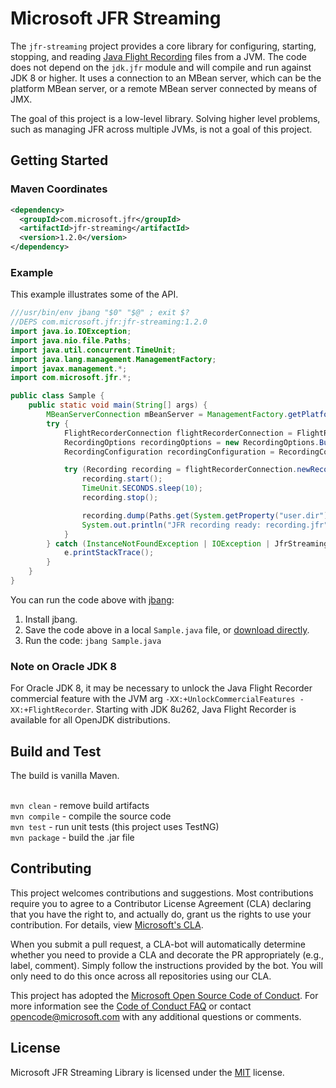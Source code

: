 # Microsoft JFR Streaming

The `jfr-streaming` project provides a core library for configuring, starting, stopping, 
and reading [Java Flight Recording](https://docs.oracle.com/javacomponents/jmc-5-4/jfr-runtime-guide/about.htm#JFRUH170)
files from a JVM. The code does not depend on the `jdk.jfr`
module and will compile and run against JDK 8 or higher. It uses a connection to an MBean
server, which can be the platform MBean server, or a remote MBean server connected by
means of JMX. 

The goal of this project is a low-level library. Solving higher level problems, such
as managing JFR across multiple JVMs, is not a goal of this project. 

## Getting Started

### Maven Coordinates

```xml
<dependency>
  <groupId>com.microsoft.jfr</groupId>
  <artifactId>jfr-streaming</artifactId>
  <version>1.2.0</version>
</dependency>
```

### Example

This example illustrates some of the API. 

```java   
///usr/bin/env jbang "$0" "$@" ; exit $?
//DEPS com.microsoft.jfr:jfr-streaming:1.2.0
import java.io.IOException;
import java.nio.file.Paths;
import java.util.concurrent.TimeUnit;
import java.lang.management.ManagementFactory;
import javax.management.*;
import com.microsoft.jfr.*;

public class Sample {
    public static void main(String[] args) {
        MBeanServerConnection mBeanServer = ManagementFactory.getPlatformMBeanServer();
        try {
            FlightRecorderConnection flightRecorderConnection = FlightRecorderConnection.connect(mBeanServer);
            RecordingOptions recordingOptions = new RecordingOptions.Builder().disk("true").build();
            RecordingConfiguration recordingConfiguration = RecordingConfiguration.PROFILE_CONFIGURATION;

            try (Recording recording = flightRecorderConnection.newRecording(recordingOptions, recordingConfiguration)) {
                recording.start();
                TimeUnit.SECONDS.sleep(10);
                recording.stop();

                recording.dump(Paths.get(System.getProperty("user.dir"), "recording.jfr").toString());
                System.out.println("JFR recording ready: recording.jfr");
            }
        } catch (InstanceNotFoundException | IOException | JfrStreamingException | InterruptedException e) {
            e.printStackTrace();
        }
    }
}
```

You can run the code above with [jbang](https://www.jbang.dev):

1. Install jbang.
1. Save the code above in a local `Sample.java` file, or [download directly](https://raw.githubusercontent.com/microsoft/jfr-streaming/main/samples/jbang/Sample.java).
1. Run the code: `jbang Sample.java`

### Note on Oracle JDK 8

For Oracle JDK 8, it may be necessary to unlock the Java Flight Recorder 
commercial feature with the JVM arg `-XX:+UnlockCommercialFeatures -XX:+FlightRecorder`.
Starting with JDK 8u262, Java Flight Recorder is available for all OpenJDK distributions.

## Build and Test

The build is vanilla Maven.

<br/>`mvn clean` - remove build artifacts
<br/>`mvn compile` - compile the source code
<br/>`mvn test` - run unit tests (this project uses TestNG)
<br/>`mvn package` - build the .jar file

## Contributing

This project welcomes contributions and suggestions. Most contributions require you to agree to a Contributor License Agreement (CLA) declaring that you have the right to, and actually do, grant us the rights to use your contribution. For details, view [Microsoft's CLA](https://cla.microsoft.com).

When you submit a pull request, a CLA-bot will automatically determine whether you need to provide a CLA and decorate the PR appropriately (e.g., label, comment). Simply follow the instructions provided by the bot. You will only need to do this once across all repositories using our CLA.

This project has adopted the [Microsoft Open Source Code of Conduct](https://opensource.microsoft.com/codeofconduct/). For more information see the [Code of Conduct FAQ](https://opensource.microsoft.com/codeofconduct/faq/) or contact [opencode@microsoft.com](mailto:opencode@microsoft.com) with any additional questions or comments.

## License

Microsoft JFR Streaming Library is licensed under the [MIT](https://github.com/microsoft/jfr-streaming/blob/master/LICENSE) license.
